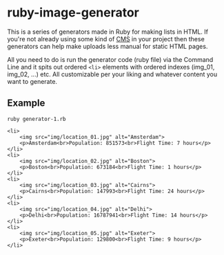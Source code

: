 # ruby-image-generator
This is a series of generators made in Ruby for making lists in HTML. If you're not already using some kind of [CMS](https://en.wikipedia.org/wiki/Content_management_system) in your project then these generators can help make uploads less manual for static HTML pages.

All you need to do is run the generator code (ruby file) via the Command Line and it spits out ordered `<li>` elements with ordered indexes (img_01, img_02, ...) etc. All customizable per your liking and whatever content you want to generate.


## Example

```
ruby generator-1.rb
```

```
<li>
	<img src="img/location_01.jpg" alt="Amsterdam">
	<p>Amsterdam<br>Population: 851573<br>Flight Time: 7 hours</p>
</li>
<li>
	<img src="img/location_02.jpg" alt="Boston">
	<p>Boston<br>Population: 673184<br>Flight Time: 1 hours</p>
</li>
<li>
	<img src="img/location_03.jpg" alt="Cairns">
	<p>Cairns<br>Population: 147993<br>Flight Time: 24 hours</p>
</li>
<li>
	<img src="img/location_04.jpg" alt="Delhi">
	<p>Delhi<br>Population: 16787941<br>Flight Time: 14 hours</p>
</li>
<li>
	<img src="img/location_05.jpg" alt="Exeter">
	<p>Exeter<br>Population: 129800<br>Flight Time: 9 hours</p>
</li>

```
